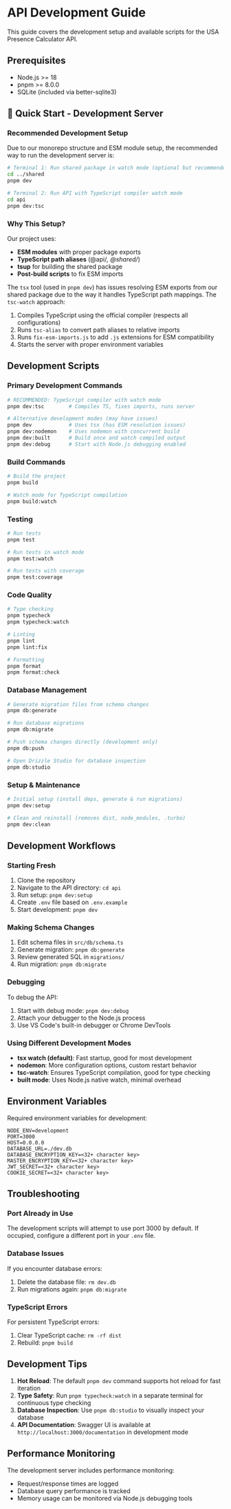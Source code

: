 # API Development Guide

This guide covers the development setup and available scripts for the USA Presence Calculator API.

## Prerequisites

- Node.js >= 18
- pnpm >= 8.0.0
- SQLite (included via better-sqlite3)

## 🚀 Quick Start - Development Server

### Recommended Development Setup

Due to our monorepo structure and ESM module setup, the recommended way to run the development server is:

```bash
# Terminal 1: Run shared package in watch mode (optional but recommended)
cd ../shared
pnpm dev

# Terminal 2: Run API with TypeScript compiler watch mode
cd api
pnpm dev:tsc
```

### Why This Setup?

Our project uses:

- **ESM modules** with proper package exports
- **TypeScript path aliases** (@api/_, @shared/_)
- **tsup** for building the shared package
- **Post-build scripts** to fix ESM imports

The `tsx` tool (used in `pnpm dev`) has issues resolving ESM exports from our shared package due to the way it handles TypeScript path mappings. The `tsc-watch` approach:

1. Compiles TypeScript using the official compiler (respects all configurations)
2. Runs `tsc-alias` to convert path aliases to relative imports
3. Runs `fix-esm-imports.js` to add `.js` extensions for ESM compatibility
4. Starts the server with proper environment variables

## Development Scripts

### Primary Development Commands

```bash
# RECOMMENDED: TypeScript compiler with watch mode
pnpm dev:tsc        # Compiles TS, fixes imports, runs server

# Alternative development modes (may have issues)
pnpm dev            # Uses tsx (has ESM resolution issues)
pnpm dev:nodemon    # Uses nodemon with concurrent build
pnpm dev:built      # Build once and watch compiled output
pnpm dev:debug      # Start with Node.js debugging enabled
```

### Build Commands

```bash
# Build the project
pnpm build

# Watch mode for TypeScript compilation
pnpm build:watch
```

### Testing

```bash
# Run tests
pnpm test

# Run tests in watch mode
pnpm test:watch

# Run tests with coverage
pnpm test:coverage
```

### Code Quality

```bash
# Type checking
pnpm typecheck
pnpm typecheck:watch

# Linting
pnpm lint
pnpm lint:fix

# Formatting
pnpm format
pnpm format:check
```

### Database Management

```bash
# Generate migration files from schema changes
pnpm db:generate

# Run database migrations
pnpm db:migrate

# Push schema changes directly (development only)
pnpm db:push

# Open Drizzle Studio for database inspection
pnpm db:studio
```

### Setup & Maintenance

```bash
# Initial setup (install deps, generate & run migrations)
pnpm dev:setup

# Clean and reinstall (removes dist, node_modules, .turbo)
pnpm dev:clean
```

## Development Workflows

### Starting Fresh

1. Clone the repository
2. Navigate to the API directory: `cd api`
3. Run setup: `pnpm dev:setup`
4. Create `.env` file based on `.env.example`
5. Start development: `pnpm dev`

### Making Schema Changes

1. Edit schema files in `src/db/schema.ts`
2. Generate migration: `pnpm db:generate`
3. Review generated SQL in `migrations/`
4. Run migration: `pnpm db:migrate`

### Debugging

To debug the API:

1. Start with debug mode: `pnpm dev:debug`
2. Attach your debugger to the Node.js process
3. Use VS Code's built-in debugger or Chrome DevTools

### Using Different Development Modes

- **tsx watch (default)**: Fast startup, good for most development
- **nodemon**: More configuration options, custom restart behavior
- **tsc-watch**: Ensures TypeScript compilation, good for type checking
- **built mode**: Uses Node.js native watch, minimal overhead

## Environment Variables

Required environment variables for development:

```env
NODE_ENV=development
PORT=3000
HOST=0.0.0.0
DATABASE_URL=./dev.db
DATABASE_ENCRYPTION_KEY=<32+ character key>
MASTER_ENCRYPTION_KEY=<32+ character key>
JWT_SECRET=<32+ character key>
COOKIE_SECRET=<32+ character key>
```

## Troubleshooting

### Port Already in Use

The development scripts will attempt to use port 3000 by default. If occupied, configure a different port in your `.env` file.

### Database Issues

If you encounter database errors:

1. Delete the database file: `rm dev.db`
2. Run migrations again: `pnpm db:migrate`

### TypeScript Errors

For persistent TypeScript errors:

1. Clear TypeScript cache: `rm -rf dist`
2. Rebuild: `pnpm build`

## Development Tips

1. **Hot Reload**: The default `pnpm dev` command supports hot reload for fast iteration
2. **Type Safety**: Run `pnpm typecheck:watch` in a separate terminal for continuous type checking
3. **Database Inspection**: Use `pnpm db:studio` to visually inspect your database
4. **API Documentation**: Swagger UI is available at `http://localhost:3000/documentation` in development mode

## Performance Monitoring

The development server includes performance monitoring:

- Request/response times are logged
- Database query performance is tracked
- Memory usage can be monitored via Node.js debugging tools
